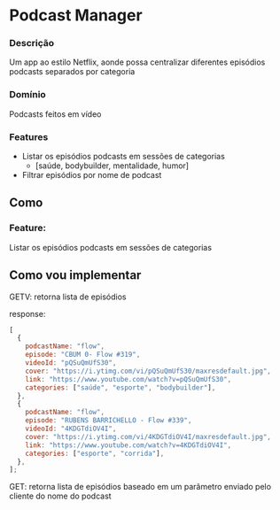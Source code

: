 # Podcast Manager

### Descrição

Um app ao estilo Netflix, aonde possa centralizar diferentes episódios podcasts separados por categoria

### Domínio

Podcasts feitos em vídeo

### Features

- Listar os episódios podcasts em sessões de categorias
  - [saúde, bodybuilder, mentalidade, humor]
- Filtrar episódios por nome de podcast

## Como

### Feature:

Listar os episódios podcasts em sessões de categorias

## Como vou implementar

GETV: retorna lista de episódios

response:

```js
[
  {
    podcastName: "flow",
    episode: "CBUM 0- Flow #319",
    videoId: "pQSuQmUfS30",
    cover: "https://i.ytimg.com/vi/pQSuQmUfS30/maxresdefault.jpg",
    link: "https://www.youtube.com/watch?v=pQSuQmUfS30",
    categories: ["saúde", "esporte", "bodybuilder"],
  },
  {
    podcastName: "flow",
    episode: "RUBENS BARRICHELLO - Flow #339",
    videoId: "4KDGTdiOV4I",
    cover: "https://i.ytimg.com/vi/4KDGTdiOV4I/maxresdefault.jpg",
    link: "https://www.youtube.com/watch?v=4KDGTdiOV4I",
    categories: ["esporte", "corrida"],
  },
];
```

GET: retorna lista de episódios baseado em um parâmetro enviado pelo cliente do nome do podcast
